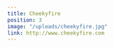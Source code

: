 ```yaml
---
title: Cheekyfire
position: 3
image: "/uploads/cheekyfire.jpg"
link: http://www.cheekyfire.com
---
```


